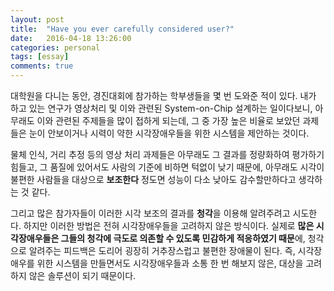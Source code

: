 ```yaml
---
layout: post
title:  "Have you ever carefully considered user?"
date:   2016-04-18 13:26:00
categories: personal
tags: [essay]
comments: true
---
```



대학원을 다니는 동안, 경진대회에 참가하는 학부생들을 몇 번 도와준 적이 있다. 내가 하고 있는 연구가 영상처리 및 이와 관련된 System-on-Chip 설계하는 일이다보니, 아무래도 이와 관련된 주제들을 많이 접하게 되는데, 그 중 가장 높은 비율로 보았던 과제들은 눈이 안보이거나 시력이 약한 시각장애우들을 위한 시스템을 제안하는 것이다.


물체 인식, 거리 추정 등의 영상 처리 과제들은 아무래도 그 결과를 정량화하여 평가하기 힘들고, 그 품질에 있어서도 사람의 기준에 비하면 턱없이 낮기 때문에, 아무래도 시각이 불편한 사람들을 대상으로 **보조한다** 정도면 성능이 다소 낮아도 감수할만하다고 생각하는 것 같다.


그리고 많은 참가자들이 이러한 시각 보조의 결과를 **청각**을 이용해 알려주려고 시도한다. 하지만 이러한 방법은 전혀 시각장애우들을 고려하지 않은 방식이다. 실제로 **많은 시각장애우들은 그들의 청각에 극도로 의존할 수 있도록 민감하게 적응하였기 때문**에, 청각으로 알려주는 피드백은 도리어 굉장히 거추장스럽고 불편한 장애물이 된다. 즉, 시각장애우를 위한 시스템을 만들면서도 시각장애우들과 소통 한 번 해보지 않은, 대상을 고려하지 않은 솔루션이 되기 때문이다.
